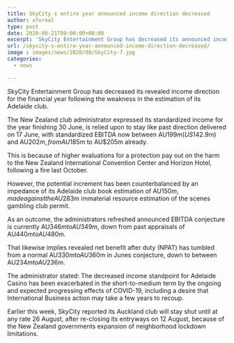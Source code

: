 ```yaml
---
title: SkyCity s entire year announced income direction decreased
author: xforeal 
type: post
date: 2020-08-21T00:00:00+00:00
excerpt: 'SkyCity Entertainment Group has decreased its announced income direction for the monetary year following the impedance in the estimation of its Adelaide casino '
url: /skycity-s-entire-year-announced-income-direction-decreased/
image : images/news/2020/08/SkyCity-7.jpg
categories:
  - news

---
```

SkyCity Entertainment Group has decreased its revealed income direction for the financial year following the weakness in the estimation of its Adelaide club. 

The New Zealand club administrator expressed its standardized income for the year finishing 30 June, is relied upon to stay like past direction delivered on 17 June, with standardized EBITDA now between AU$199m (US$142.9m) and AU$202m, from AU$185m to AU$205m already. 

This is because of higher evaluations for a protection pay out on the harm to the New Zealand International Convention Center and Horizon Hotel, following a fire last October. 

However, the potential increment has been counterbalanced by an impedance of its Adelaide club book estimation of AU$150m, made against the AU$283m immaterial resource estimation of the scenes gambling club permit. 

As an outcome, the administrators refreshed announced EBITDA conjecture is currently AU$346m to AU$349m, down from past appraisals of AU$440m to AU$480m. 

That likewise implies revealed net benefit after duty (NPAT) has tumbled from a normal AU$330m to AU$360m in Junes conjecture, down to between AU$234m to AU$236m. 

The administrator stated: The decreased income standpoint for Adelaide Casino has been exacerbated in the short-to-medium term by the ongoing and expected progressing effects of COVID-19, including a desire that International Business action may take a few years to recoup. 

Earlier this week, SkyCity reported its Auckland club will stay shut until at any rate 26 August, after re-closing its entryways on 12 August, because of the New Zealand governments expansion of neighborhood lockdown limitations.